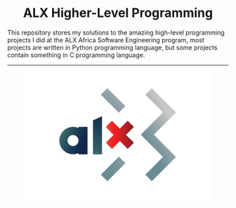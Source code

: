 <h1 align="center">ALX Higher-Level Programming</h1>
This repository stores my solutions to the amazing high-level programming projects I did at the ALX Africa Software Engineering program, most projects are written in Python programming language, but some projects contain something in C programming language.

---

<p align="center">
<a target="_blank" href="https://www.alxafrica.com/software-engineering-2022"><img src="https://github.com/Bakugo90/alx-higher_level_programming/blob/main/ALX+PNG.png?raw=true"></a>

</p>
